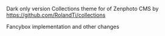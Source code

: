Dark only version Collections theme for of Zenphoto CMS by https://github.com/RolandTi/collections

Fancybox implementation and other changes 
